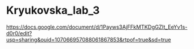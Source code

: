 # Kryukovska_lab_3

https://docs.google.com/document/d/1Payws3AjFFkMTKDgGZIt_EeYv1s-d0r0/edit?usp=sharing&ouid=107066957088061867853&rtpof=true&sd=true
